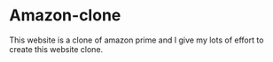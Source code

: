 # Amazon-clone
This website is a clone of amazon prime and I give my lots of effort to create this website clone.
